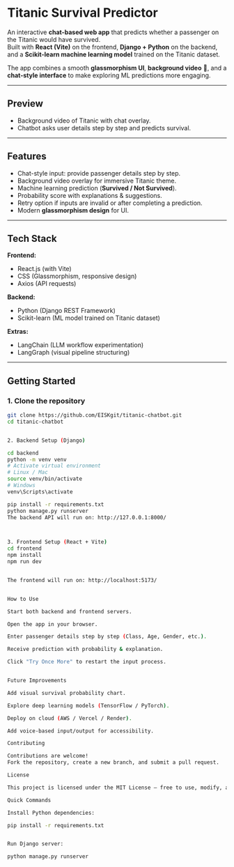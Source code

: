 # Titanic Survival Predictor

An interactive **chat-based web app** that predicts whether a passenger on the Titanic would have survived.  
Built with **React (Vite)** on the frontend, **Django + Python** on the backend, and a **Scikit-learn machine learning model** trained on the Titanic dataset.

The app combines a smooth **glassmorphism UI**, **background video** 🎥, and a **chat-style interface** to make exploring ML predictions more engaging.

---

## Preview

- Background video of Titanic with chat overlay.
- Chatbot asks user details step by step and predicts survival.

---

## Features

- Chat-style input: provide passenger details step by step.  
- Background video overlay for immersive Titanic theme.  
- Machine learning prediction (**Survived / Not Survived**).  
- Probability score with explanations & suggestions.  
- Retry option if inputs are invalid or after completing a prediction.  
- Modern **glassmorphism design** for UI.

---

## Tech Stack

**Frontend:**

- React.js (with Vite)  
- CSS (Glassmorphism, responsive design)  
- Axios (API requests)  

**Backend:**

- Python (Django REST Framework)  
- Scikit-learn (ML model trained on Titanic dataset)  

**Extras:**

- LangChain (LLM workflow experimentation)  
- LangGraph (visual pipeline structuring)  

---

## Getting Started

### 1. Clone the repository

```bash
git clone https://github.com/EISKgit/titanic-chatbot.git
cd titanic-chatbot


2. Backend Setup (Django)

cd backend
python -m venv venv
# Activate virtual environment
# Linux / Mac
source venv/bin/activate
# Windows
venv\Scripts\activate

pip install -r requirements.txt
python manage.py runserver
The backend API will run on: http://127.0.0.1:8000/



3. Frontend Setup (React + Vite)
cd frontend
npm install
npm run dev


The frontend will run on: http://localhost:5173/


How to Use

Start both backend and frontend servers.

Open the app in your browser.

Enter passenger details step by step (Class, Age, Gender, etc.).

Receive prediction with probability & explanation.

Click "Try Once More" to restart the input process.


Future Improvements

Add visual survival probability chart.

Explore deep learning models (TensorFlow / PyTorch).

Deploy on cloud (AWS / Vercel / Render).

Add voice-based input/output for accessibility.

Contributing

Contributions are welcome!
Fork the repository, create a new branch, and submit a pull request.

License

This project is licensed under the MIT License – free to use, modify, and distribute.

Quick Commands

Install Python dependencies:

pip install -r requirements.txt


Run Django server:

python manage.py runserver
